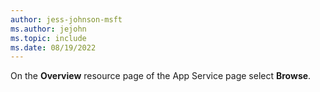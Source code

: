 ```yaml
---
author: jess-johnson-msft
ms.author: jejohn
ms.topic: include
ms.date: 08/19/2022
---
```


On the **Overview** resource page of the App Service page select **Browse**.

